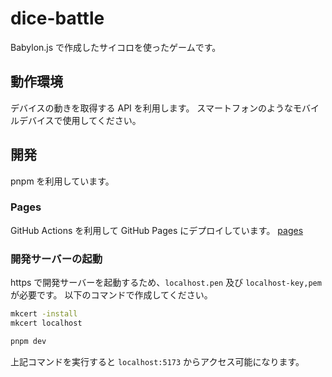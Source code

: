 # dice-battle

Babylon.js で作成したサイコロを使ったゲームです。

## 動作環境

デバイスの動きを取得する API を利用します。
スマートフォンのようなモバイルデバイスで使用してください。

## 開発

pnpm を利用しています。

### Pages

GitHub Actions を利用して GitHub Pages にデプロイしています。
[pages](https://haruyuki-16278.github.io/dice-battle/)

### 開発サーバーの起動

https で開発サーバーを起動するため、`localhost.pen` 及び `localhost-key,pem` が必要です。
以下のコマンドで作成してください。

```sh
mkcert -install
mkcert localhost
```

```sh
pnpm dev
```

上記コマンドを実行すると `localhost:5173` からアクセス可能になります。
